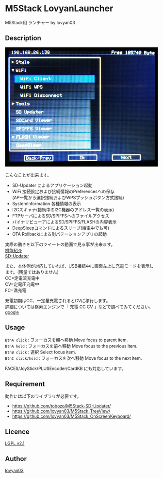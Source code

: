 M5Stack LovyanLauncher
===

M5Stack用 ランチャー by lovyan03  

## Description
  
![image](https://raw.githubusercontent.com/lovyan03/M5Stack_LovyanLauncher/master/image/img_001.jpg)
  
こんなことが出来ます。  
  
* SD-Updater によるアプリケーション起動  
* WiFi 接続設定および接続情報のPreferencesへの保存  
     (AP一覧から選択接続およびWPSプッシュボタン方式接続)  
* SystemInformation 各種情報の表示  
* I2Cスキャナ(接続中のI2C機器のアドレス一覧の表示)  
* FTPサーバによるSD/SPIFFSへのファイルアクセス  
* バイナリビューアによるSD/SPIFFS/FLASHの内容表示  
* DeepSleepコマンドによるスリープ(給電中でも可)  
* OTA Rollbackによる別パテーションアプリの起動  
  
実際の動きを以下のツイートの動画で見る事が出来ます。  
[機能紹介](https://twitter.com/-/status/1096966245562212352)  
[SD-Updater](https://twitter.com/-/status/1097126013295681537)  
  
また、本体側が対応していれば、USB接続中に画面左上に充電モードを表示します。(残量ではありません)  
CC=定電流充電中  
CV=定電圧充電中  
FC=満充電  
  
充電初期はCC、一定量充電されるとCVに移行します。  
詳細については検索エンジンで「 充電 CC CV 」などで調べてみてください。  
[google](https://www.google.com/search?q=%E5%85%85%E9%9B%BB+CC+CV&tbm=isch)  

## Usage
 `BtnA click` : フォーカスを親へ移動  Move focus to parent item.  
 `BtnA hold`  : フォーカスを前へ移動  Move focus to the previous item.  
 `BtnB click` : 選択  Select focus item.  
 `BtnC click/hold` : フォーカスを次へ移動  Move focus to the next item.  
  
FACES/JoyStick/PLUSEncoder/CardKB にも対応しています。  
  
## Requirement
動作には以下のライブラリが必要です。  

* https://github.com/tobozo/M5Stack-SD-Updater/  
* https://github.com/lovyan03/M5Stack_TreeView/  
* https://github.com/lovyan03/M5Stack_OnScreenKeyboard/  



## Licence

[LGPL v2.1](https://github.com/lovyan03/M5Stack_LovyanLauncher/blob/master/LICENSE)  

## Author

[lovyan03](https://twitter.com/lovyan03)  
